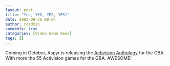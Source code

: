 ```yaml
---
layout: post
title: "Yes, YES, YES, YES!"
date: 2003-08-26 00:04
author: rcadmin
comments: true
categories: [Video Game News]
tags: []
---
```

Coming in October, Aspyr is releasing the <A HREF='http://www.atariage.com/news/gba_anthology/'>Activision Anthology</A> for the GBA. With more the 55 Activision games for the GBA. AWESOME!

